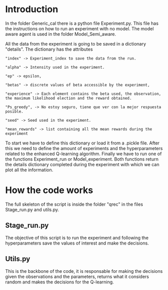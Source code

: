 # Introduction

In the folder Generic_cal there is a python file Experiment.py. This file has 
the instructions on how to run an experiment with no model. The model aware 
agent is used in the folder Model_Semi_aware.

All the data from the experiment is going to be saved in a dictionary 
"details". The dictionary has the attributes
```
"index" -> Experiment_index to save the data from the run.

"alpha" -> Intensity used in the experiment.

"ep" -> epsilon,

"betas" -> discrete values of beta accessible by the experiment,

"experience" -> Each element contains the beta used, the observation, 
the maximum likelihood election and the reward obtained.

"Ps_greedy", -> No estoy seguro, tiene que ver con la mejor respuesta posible.

"seed" -> Seed used in the experiment.

"mean_rewards" -> list containing all the mean rewards during the experiment
```

To start we have to define this dictionary or load it from a .pickle file. 
After this we need to define the amount of experiments and the hyperparameters 
related to the enhanced Q-learning algorithm. Finally we have to run one of 
the functions Experiment_run or Model_experiment. 
Both functions return the details dictionary completed during the experiment 
with which we can plot all the information.

# How the code works

The full skeleton of the script is inside the folder "qrec" in the files 
Stage_run.py and utils.py.

## Stage_run.py

The objective of this script is to run the experiment and following the hyperparameters 
save the values of interest and make the decisions.

## Utils.py
This is the backbone of the code, it is responsable for making the decisions 
given the observations and the parameters, returns what it considers random and
 makes the decisions for the Q-learning.
